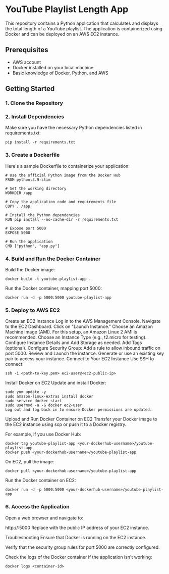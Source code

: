 # YouTube Playlist Length App

This repository contains a Python application that calculates and displays the total length of a YouTube playlist. The application is containerized using Docker and can be deployed on an AWS EC2 instance.

## Prerequisites

- AWS account
- Docker installed on your local machine
- Basic knowledge of Docker, Python, and AWS

## Getting Started

### 1. Clone the Repository


### 2. Install Dependencies
Make sure you have the necessary Python dependencies listed in requirements.txt:

```
pip install -r requirements.txt
```

### 3. Create a Dockerfile
Here's a sample Dockerfile to containerize your application:
```
# Use the official Python image from the Docker Hub
FROM python:3.9-slim

# Set the working directory
WORKDIR /app

# Copy the application code and requirements file
COPY . /app

# Install the Python dependencies
RUN pip install --no-cache-dir -r requirements.txt

# Expose port 5000
EXPOSE 5000

# Run the application
CMD ["python", "app.py"]
```

### 4. Build and Run the Docker Container
Build the Docker image:

```
docker build -t youtube-playlist-app .
```
Run the Docker container, mapping port 5000:
```
docker run -d -p 5000:5000 youtube-playlist-app
```

### 5. Deploy to AWS EC2
Create an EC2 Instance
Log in to the AWS Management Console.
Navigate to the EC2 Dashboard.
Click on "Launch Instance."
Choose an Amazon Machine Image (AMI). For this setup, an Amazon Linux 2 AMI is recommended.
Choose an Instance Type (e.g., t2.micro for testing).
Configure Instance Details and Add Storage as needed.
Add Tags (optional).
Configure Security Group:
Add a rule to allow inbound traffic on port 5000.
Review and Launch the instance.
Generate or use an existing key pair to access your instance.
Connect to Your EC2 Instance
Use SSH to connect:

```
ssh -i <path-to-key.pem> ec2-user@<ec2-public-ip>
```
Install Docker on EC2
Update and install Docker:
```
sudo yum update -y
sudo amazon-linux-extras install docker
sudo service docker start
sudo usermod -a -G docker ec2-user
Log out and log back in to ensure Docker permissions are updated.
```
Upload and Run Docker Container on EC2
Transfer your Docker image to the EC2 instance using scp or push it to a Docker registry.

For example, if you use Docker Hub:

```
docker tag youtube-playlist-app <your-dockerhub-username>/youtube-playlist-app
docker push <your-dockerhub-username>/youtube-playlist-app
```
On EC2, pull the image:
```
docker pull <your-dockerhub-username>/youtube-playlist-app
```
Run the Docker container on EC2:
```
docker run -d -p 5000:5000 <your-dockerhub-username>/youtube-playlist-app
```
### 6. Access the Application
Open a web browser and navigate to:


http://<ec2-public-ip>:5000
Replace <ec2-public-ip> with the public IP address of your EC2 instance.

Troubleshooting
Ensure that Docker is running on the EC2 instance.

Verify that the security group rules for port 5000 are correctly configured.

Check the logs of the Docker container if the application isn't working:

```
docker logs <container-id>
```
